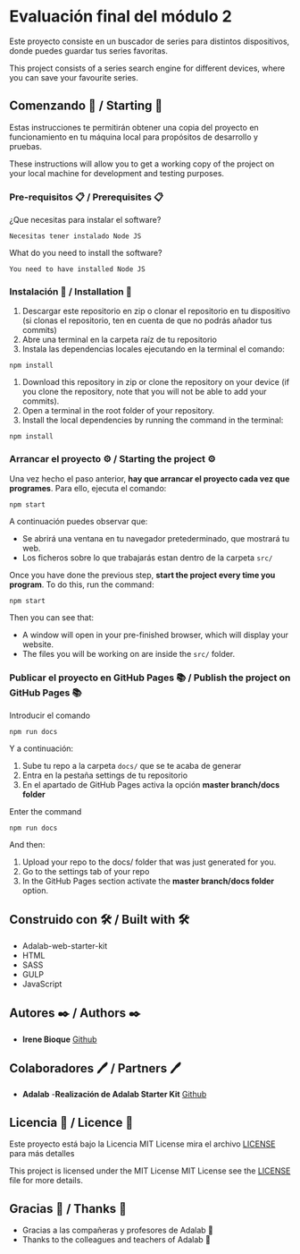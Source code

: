 # Evaluación final del módulo 2

Este proyecto consiste en un buscador de series para distintos dispositivos, donde puedes guardar tus series favoritas.

This project consists of a series search engine for different devices, where you can save your favourite series.

## Comenzando 🚀 / Starting 🚀

Estas instrucciones te permitirán obtener una copia del proyecto en funcionamiento en tu máquina local para propósitos de desarrollo y pruebas.

These instructions will allow you to get a working copy of the project on your local machine for development and testing purposes.

### Pre-requisitos 📋 / Prerequisites 📋

¿Que necesitas para instalar el software?

```
Necesitas tener instalado Node JS
```

What do you need to install the software?

```
You need to have installed Node JS
```

### Instalación 🔧 / Installation 🔧

1. Descargar este repositorio en zip o clonar el repositorio en tu dispositivo (si clonas el repositorio, ten en cuenta de que no podrás añador tus commits)
2. Abre una terminal en la carpeta raíz de tu repositorio
3. Instala las dependencias locales ejecutando en la terminal el comando:

```
npm install
```

1. Download this repository in zip or clone the repository on your device (if you clone the repository, note that you will not be able to add your commits).
2. Open a terminal in the root folder of your repository.
3. Install the local dependencies by running the command in the terminal:

```
npm install
```

### Arrancar el proyecto ⚙️ / Starting the project ⚙️

Una vez hecho el paso anterior, **hay que arrancar el proyecto cada vez que programes**. Para ello, ejecuta el comando:

```
npm start
```

A continuación puedes observar que:

- Se abrirá una ventana en tu navegador pretederminado, que mostrará tu web.
- Los ficheros sobre lo que trabajarás estan dentro de la carpeta `src/`

Once you have done the previous step, **start the project every time you program**. To do this, run the command:

```
npm start
```

Then you can see that:

- A window will open in your pre-finished browser, which will display your website.
- The files you will be working on are inside the `src/` folder.

### Publicar el proyecto en GitHub Pages 📚 / Publish the project on GitHub Pages 📚

Introducir el comando

```
npm run docs
```

Y a continuación:

1.  Sube tu repo a la carpeta `docs/` que se te acaba de generar
2.  Entra en la pestaña settings de tu repositorio
3.  En el apartado de GitHub Pages activa la opción **master branch/docs folder**

Enter the command

```
npm run docs
```

And then:

1. Upload your repo to the docs/ folder that was just generated for you.
2. Go to the settings tab of your repo
3. In the GitHub Pages section activate the **master branch/docs folder** option.

## Construido con 🛠️ / Built with 🛠️

- Adalab-web-starter-kit
- HTML
- SASS
- GULP
- JavaScript

## Autores ✒️ / Authors ✒️

- **Irene Bioque** [Github](https://github.com/IreneBioque)

## Colaboradores 🖊️ / Partners 🖊️

- **Adalab** -**Realización de Adalab Starter Kit** [Github](https://github.com/Adalab)

## Licencia 📄 / Licence 📄

Este proyecto está bajo la Licencia MIT License mira el archivo [LICENSE](LICENSE) para más detalles

This project is licensed under the MIT License MIT License see the [LICENSE](LICENSE) file for more details.

## Gracias 🎁 / Thanks 🎁

- Gracias a las compañeras y profesores de Adalab 🍺
- Thanks to the colleagues and teachers of Adalab 🍺
